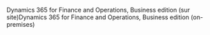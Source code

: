 <span data-ttu-id="ddd6e-101">Dynamics 365 for Finance and Operations, Business edition (sur site)</span><span class="sxs-lookup"><span data-stu-id="ddd6e-101">Dynamics 365 for Finance and Operations, Business edition (on-premises)</span></span>
